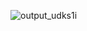 ![output_udks1i](https://cloud.githubusercontent.com/assets/5378604/22623156/1cec1a5e-eb05-11e6-9a1e-946ff4ea3bd9.gif)
